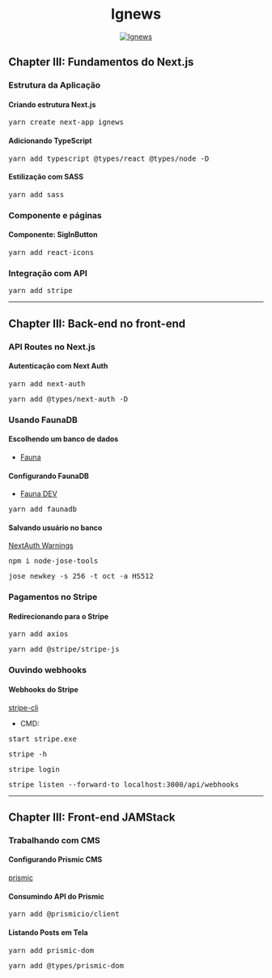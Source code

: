 <h1 align="center">Ignews</h1>

<p align="center">
  <a href="https://github.com/lucasrmagalhaes/ignite_rockeatseat-react/blob/chapterIII/public/ignews.gif" target="_blank">
    <img 
         src="https://github.com/lucasrmagalhaes/ignite_rockeatseat-react/blob/chapterIII/public/ignews.gif" 
         alt="Ignews" 
    />
  </a>
  <br />
<!-- <i>Ignews</i> -->
</p>

## Chapter III: Fundamentos do Next.js

### Estrutura da Aplicação

#### Criando estrutura Next.js
<pre>yarn create next-app ignews</pre>

#### Adicionando TypeScript
<pre>yarn add typescript @types/react @types/node -D</pre>

#### Estilização com SASS
<pre>yarn add sass</pre>

### Componente e páginas

#### Componente: SigInButton
<pre>yarn add react-icons</pre>

### Integração com API
<pre>yarn add stripe</pre>

<hr />

## Chapter III: Back-end no front-end

### API Routes no Next.js

#### Autenticação com Next Auth
<pre>yarn add next-auth</pre>
<pre>yarn add @types/next-auth -D</pre>

### Usando FaunaDB

#### Escolhendo um banco de dados
- [Fauna](https://fauna.com/)

#### Configurando FaunaDB
- [Fauna DEV](https://docs.fauna.com/fauna/current/integrations/dev.html)
<pre>yarn add faunadb</pre>

#### Salvando usuário no banco
[NextAuth Warnings](https://next-auth.js.org/warnings)
<pre>npm i node-jose-tools</pre>
<pre>jose newkey -s 256 -t oct -a HS512</pre>

### Pagamentos no Stripe

#### Redirecionando para o Stripe
<pre>yarn add axios</pre>
<pre>yarn add @stripe/stripe-js</pre>

### Ouvindo webhooks

#### Webhooks do Stripe
[stripe-cli](https://github.com/stripe/stripe-cli)
- CMD:
<pre>start stripe.exe</pre>
<pre>stripe -h</pre>
<pre>stripe login</pre>
<pre>stripe listen --forward-to localhost:3000/api/webhooks</pre>

<hr />

## Chapter III: Front-end JAMStack

### Trabalhando com CMS

#### Configurando Prismic CMS
[prismic](https://prismic.io/)

#### Consumindo API do Prismic
<pre>yarn add @prismicio/client</pre>

#### Listando Posts em Tela
<pre>yarn add prismic-dom</pre>
<pre>yarn add @types/prismic-dom</pre>
